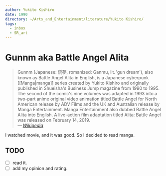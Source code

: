 ```yaml
---
author: Yukito Kishiro
date: 1990
directory: ~/Arts_and_Entertainment/literature/Yukito Kishiro/
tags:
  - inbox
  - SR_art
---
```


# Gunnm aka Battle Angel Alita

> Gunnm (Japanese: 銃夢, romanized: Ganmu, lit. 'gun dream'), also known as
> Battle Angel Alita in English, is a Japanese cyberpunk [[Manga|manga]] series
> created by Yukito Kishiro and originally published in Shueisha's Business Jump
> magazine from 1990 to 1995. The second of the comic's nine volumes was adapted
> in 1993 into a two-part anime original video animation titled Battle Angel for
> North American release by ADV Films and the UK and Australian release by Manga
> Entertainment. Manga Entertainment also dubbed Battle Angel Alita into
> English. A live-action film adaptation titled Alita: Battle Angel was released
> on February 14, 2019.\
> — <cite>[Wikipedia](https://en.wikipedia.org/wiki/Battle_Angel_Alita)</cite>

I watched movie, and it was good. So I decided to read manga.

## TODO

- [ ] read it.
- [ ] add my opinion and rating.
